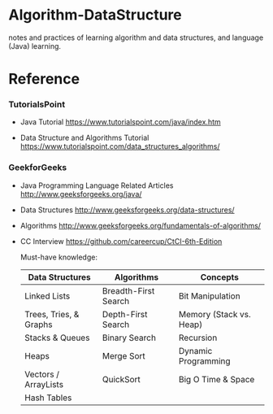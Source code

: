 # Algorithm-DataStructure
notes and practices of learning algorithm and data structures, and language (Java) learning.


# Reference

### TutorialsPoint

- Java Tutorial
https://www.tutorialspoint.com/java/index.htm

- Data Structure and Algorithms Tutorial
https://www.tutorialspoint.com/data_structures_algorithms/


### GeekforGeeks

- Java Programming Language Related Articles
http://www.geeksforgeeks.org/java/

- Data Structures
http://www.geeksforgeeks.org/data-structures/

- Algorithms
http://www.geeksforgeeks.org/fundamentals-of-algorithms/

- CC Interview
https://github.com/careercup/CtCI-6th-Edition

  Must-have knowledge:
  
  Data Structures | Algorithms | Concepts
  --------------- | ---------- | ---------------------
  Linked Lists | Breadth-First Search | Bit Manipulation
  Trees, Tries, & Graphs | Depth-First Search | Memory (Stack vs. Heap)
  Stacks & Queues | Binary Search | Recursion
  Heaps | Merge Sort | Dynamic Programming
  Vectors / ArrayLists | QuickSort | Big O Time & Space
  Hash Tables |  |
